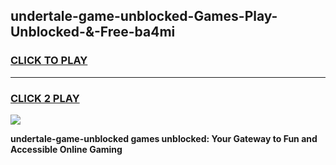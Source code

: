 
## undertale-game-unblocked-Games-Play-Unblocked-&-Free-ba4mi
<h3>
<a href="https://premium76.site?title=undertale-game-unblocked&ref=24A">CLICK TO PLAY</a></h3>
<hr>

<h3>
<a href="https://premium76.site?title=undertale-game-unblocked&ref=24A">CLICK 2 PLAY</a>
  
</h3>

<a href="https://premium76.site?title=undertale-game-unblocked&ref=24A"><img src="https://clearcache.store/games.png"></a>


**undertale-game-unblocked games unblocked: Your Gateway to Fun and Accessible Online Gaming**
